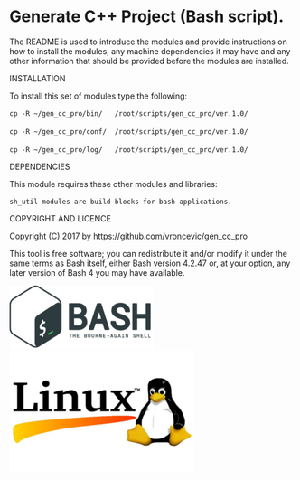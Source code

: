 Generate C++ Project (Bash script).
================================================================================

The README is used to introduce the modules and provide instructions on
how to install the modules, any machine dependencies it may have and any
other information that should be provided before the modules are installed.

INSTALLATION

To install this set of modules type the following:

	cp -R ~/gen_cc_pro/bin/   /root/scripts/gen_cc_pro/ver.1.0/

	cp -R ~/gen_cc_pro/conf/  /root/scripts/gen_cc_pro/ver.1.0/

	cp -R ~/gen_cc_pro/log/   /root/scripts/gen_cc_pro/ver.1.0/

DEPENDENCIES

This module requires these other modules and libraries:

	sh_util modules are build blocks for bash applications.

COPYRIGHT AND LICENCE

Copyright (C) 2017 by https://github.com/vroncevic/gen_cc_pro

This tool is free software; you can redistribute it and/or modify
it under the same terms as Bash itself, either Bash version 4.2.47 or,
at your option, any later version of Bash 4 you may have available.

![alt tag](https://raw.githubusercontent.com/vroncevic/gen_cc_pro/master/bash_logo.png)
![alt tag](https://raw.githubusercontent.com/vroncevic/gen_cc_pro/master/linux_logo.jpg)


